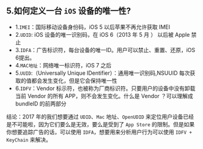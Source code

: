 ## 5.如何定义一台 `iOS` 设备的唯一性?
* 1.`IMEI`：国际移动设备身份码，iOS 5 以后苹果不再允许获取 IMEI 
* 2.`UDID`: iOS 设备的唯一识别码，在 iOS 6（2013 年 5 月 ） 以后被 Apple 禁止
* 3.`IDFA`：广告标识符，每台设备的唯一ID。用户可以禁止、重置、还原，iOS 6提出。
* 4.`MAC地址`：网络唯一标识符，iOS 7 之后
* 5.`UUID`:（Universally Unique IDentifier）：通用唯一识别码,NSUUID 每次获取的值都会发生变化，但是它会保持唯一性
* 6.`IDFV`：Vendor 标示符，也被称为厂商标识符。只要用户的设备中没有卸载当前 Vendor 的所有 APP，则不会发生变化。什么是 Vendor ？可以理解成 bundleID 的前两部分

结论：2017 年的我们想要通过 `UDID`、`Mac` 地址、`OpenUDID` 来定位用户设备已经是不可能啦，因为它们要么是无效，要么是受到了 `App Store` 的限制。但是如果你想要追踪广告的话，可以使用 `IDFA`，想要用来分析用户行为可以使用 `IDFV + KeyChain` 来解决。



